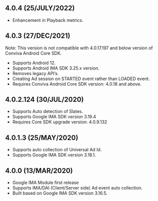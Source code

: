 ## 4.0.4 (25/JULY/2022)

   * Enhancement in Playback metrics.

## 4.0.3 (27/DEC/2021)

Note: This version is not compatible with 4.0.17.197 and below version of Conviva Android Core SDK.

   * Supports Android 12.
   * Supports Android IMA SDK 3.25.x version.
   * Removes legacy API’s.
   * Creating Ad session on STARTED event rather than LOADED event.
   * Requires Conviva Android Core SDK version: 4.0.18 and above.

## 4.0.2.124 (30/JUL/2020)
   * Supports Auto detection of Slates.
   * Supports Google IMA SDK version 3.19.4
   * Requires Core SDK upgrade version: 4.0.9.132

## 4.0.1.3 (25/MAY/2020)
   * Supports auto collection of Universal Ad Id.
   * Supports Google IMA SDK version 3.18.1.

## 4.0.0 (13/MAR/2020)
   *  Google IMA Module first release
   * Supports IMA/DAI (Client/Server side) Ad event auto collection.
   * Built based on Google IMA SDK version 3.16.5.
